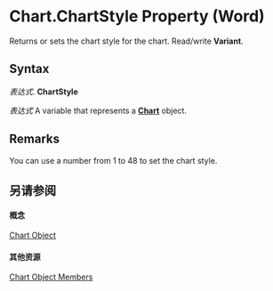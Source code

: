 
# Chart.ChartStyle Property (Word)

Returns or sets the chart style for the chart. Read/write  **Variant**.


## Syntax

 _表达式_. **ChartStyle**

 _表达式_ A variable that represents a **[Chart](366a825e-0daf-dbb7-b6f2-e7ce1a5ee2ef.md)** object.


## Remarks

You can use a number from 1 to 48 to set the chart style.


## 另请参阅


#### 概念


[Chart Object](366a825e-0daf-dbb7-b6f2-e7ce1a5ee2ef.md)
#### 其他资源


[Chart Object Members](http://msdn.microsoft.com/library/8abcbb92-781d-5a42-f395-526cdb3f754e%28Office.15%29.aspx)